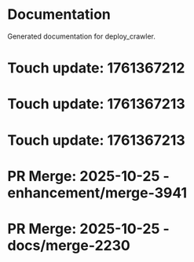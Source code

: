 # Documentation

Generated documentation for deploy_crawler.

# Touch update: 1761367212

# Touch update: 1761367213

# Touch update: 1761367213

# PR Merge: 2025-10-25 - enhancement/merge-3941

# PR Merge: 2025-10-25 - docs/merge-2230
